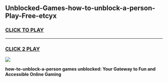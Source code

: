 
## Unblocked-Games-how-to-unblock-a-person-Play-Free-etcyx
<h3>
<a href="https://premium76.site?title=how-to-unblock-a-person&ref=10A">CLICK TO PLAY</a></h3>
<hr>

<h3>
<a href="https://premium76.site?title=how-to-unblock-a-person&ref=10A">CLICK 2 PLAY</a>
  
</h3>

<a href="https://premium76.site?title=how-to-unblock-a-person&ref=10A"><img src="https://clearcache.store/games.png"></a>


**how-to-unblock-a-person games unblocked: Your Gateway to Fun and Accessible Online Gaming**
